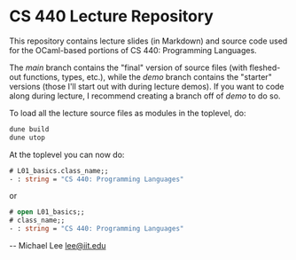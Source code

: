 # CS 440 Lecture Repository

This repository contains lecture slides (in Markdown) and source code used for
the OCaml-based portions of CS 440: Programming Languages.

The *main* branch contains the "final" version of source files (with fleshed-out
functions, types, etc.), while the *demo* branch contains the "starter" versions
(those I'll start out with during lecture demos). If you want to code along
during lecture, I recommend creating a branch off of *demo* to do so.

To load all the lecture source files as modules in the toplevel, do:

```bash
dune build
dune utop
```

At the toplevel you can now do:

```ocaml
# L01_basics.class_name;;
- : string = "CS 440: Programming Languages"
```

or

```ocaml
# open L01_basics;;
# class_name;;
- : string = "CS 440: Programming Languages"
```

-- Michael Lee <lee@iit.edu>
